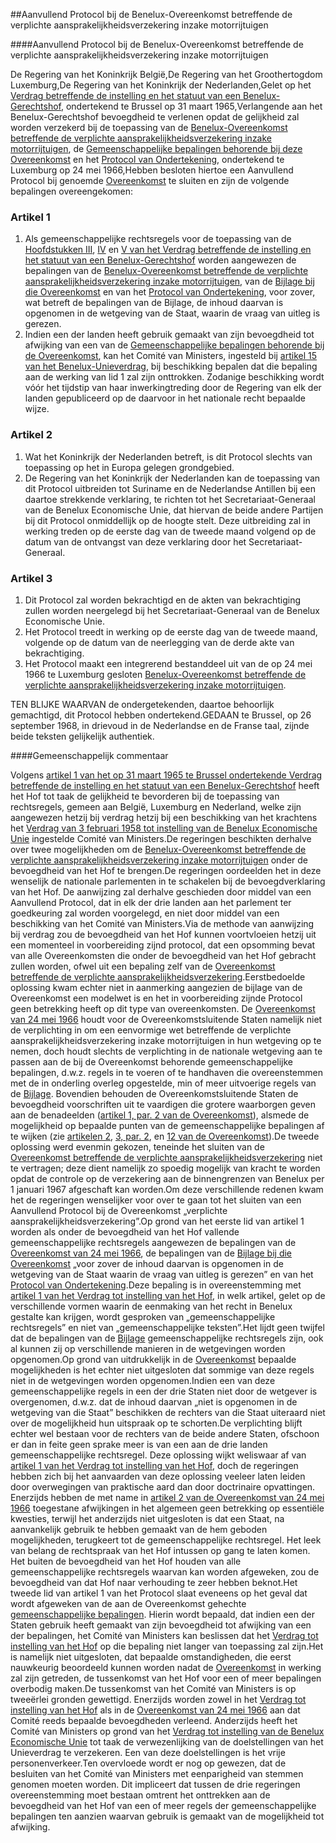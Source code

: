 <meta http-equiv='Content-Type' content='text/html; charset=utf-8' />

##Aanvullend Protocol bij de Benelux-Overeenkomst betreffende de verplichte aansprakelijkheidsverzekering inzake motorrijtuigen

####Aanvullend Protocol bij de Benelux-Overeenkomst betreffende de verplichte aansprakelijkheidsverzekering inzake motorrijtuigen

De Regering van het Koninkrijk België,De Regering van het Groothertogdom Luxemburg,De Regering van het Koninkrijk der Nederlanden,Gelet op het [Verdrag betreffende de instelling en het statuut van een Benelux-Gerechtshof](../../../../../../../../../../../verdrag/verdrag/betreffende/de/instelling/en/het/statuut/van/een/etc/BWBV0004117/README.md), ondertekend te Brussel op 31 maart 1965,Verlangende aan het Benelux-Gerechtshof bevoegdheid te verlenen opdat de gelijkheid zal worden verzekerd bij de toepassing van de [Benelux-Overeenkomst betreffende de verplichte aansprakelijkheidsverzekering inzake motorrijtuigen](../../../../../../../../../../../verdrag/benelux-overeenkomst/betreffende/de/verplichte/etc/BWBV0004166/README.md), de [Gemeenschappelijke bepalingen behorende bij deze Overeenkomst](../../../../../../../../../../../verdrag/benelux-overeenkomst/betreffende/de/verplichte/etc/BWBV0004166/README.md) en het [Protocol van Ondertekening](../../../../../../../../../../../verdrag/benelux-overeenkomst/betreffende/de/verplichte/etc/BWBV0004166/README.md), ondertekend te Luxemburg op 24 mei 1966,Hebben besloten hiertoe een Aanvullend Protocol bij genoemde [Overeenkomst](../../../../../../../../../../../verdrag/benelux-overeenkomst/betreffende/de/verplichte/etc/BWBV0004166/README.md) te sluiten en zijn de volgende bepalingen overeengekomen:

### Artikel  1  

1. Als gemeenschappelijke rechtsregels voor de toepassing van de [Hoofdstukken III](../../../../../../../../../../../verdrag/verdrag/betreffende/de/instelling/en/het/statuut/van/een/etc/BWBV0004117/README.md), [IV](../../../../../../../../../../../verdrag/verdrag/betreffende/de/instelling/en/het/statuut/van/een/etc/BWBV0004117/README.md) en [V van het Verdrag betreffende de instelling en het statuut van een Benelux-Gerechtshof](../../../../../../../../../../../verdrag/verdrag/betreffende/de/instelling/en/het/statuut/van/een/etc/BWBV0004117/README.md) worden aangewezen de bepalingen van de [Benelux-Overeenkomst betreffende de verplichte aansprakelijkheidsverzekering inzake motorrijtuigen](../../../../../../../../../../../verdrag/benelux-overeenkomst/betreffende/de/verplichte/etc/BWBV0004166/README.md), van de [Bijlage bij die Overeenkomst](../../../../../../../../../../../verdrag/benelux-overeenkomst/betreffende/de/verplichte/etc/BWBV0004166/README.md) en van het [Protocol van Ondertekening](../../../../../../../../../../../verdrag/benelux-overeenkomst/betreffende/de/verplichte/etc/BWBV0004166/README.md), voor zover, wat betreft de bepalingen van de Bijlage, de inhoud daarvan is opgenomen in de wetgeving van de Staat, waarin de vraag van uitleg is gerezen.
2. Indien een der landen heeft gebruik gemaakt van zijn bevoegdheid tot afwijking van een van de [Gemeenschappelijke bepalingen behorende bij de Overeenkomst](../../../../../../../../../../../verdrag/benelux-overeenkomst/betreffende/de/verplichte/etc/BWBV0004166/README.md), kan het Comité van Ministers, ingesteld bij [artikel 15 van het Benelux-Unieverdrag](../../../../../../../../../../../verdrag/verdrag/tot/instelling/van/de/benelux/economische/unie/BWBV0005047/README.md), bij beschikking bepalen dat die bepaling aan de werking van lid 1 zal zijn onttrokken. Zodanige beschikking wordt vóór het tijdstip van haar inwerkingtreding door de Regering van elk der landen gepubliceerd op de daarvoor in het nationale recht bepaalde wijze.

### Artikel  2  

1. Wat het Koninkrijk der Nederlanden betreft, is dit Protocol slechts van toepassing op het in Europa gelegen grondgebied.
2. De Regering van het Koninkrijk der Nederlanden kan de toepassing van dit Protocol uitbreiden tot Suriname en de Nederlandse Antillen bij een daartoe strekkende verklaring, te richten tot het Secretariaat-Generaal van de Benelux Economische Unie, dat hiervan de beide andere Partijen bij dit Protocol onmiddellijk op de hoogte stelt. Deze uitbreiding zal in werking treden op de eerste dag van de tweede maand volgend op de datum van de ontvangst van deze verklaring door het Secretariaat-Generaal.

### Artikel  3  

1. Dit Protocol zal worden bekrachtigd en de akten van bekrachtiging zullen worden neergelegd bij het Secretariaat-Generaal van de Benelux Economische Unie.
2. Het Protocol treedt in werking op de eerste dag van de tweede maand, volgende op de datum van de neerlegging van de derde akte van bekrachtiging.
3. Het Protocol maakt een integrerend bestanddeel uit van de op 24 mei 1966 te Luxemburg gesloten [Benelux-Overeenkomst betreffende de verplichte aansprakelijkheidsverzekering inzake motorrijtuigen](../../../../../../../../../../../verdrag/benelux-overeenkomst/betreffende/de/verplichte/etc/BWBV0004166/README.md).

TEN BLIJKE WAARVAN de ondergetekenden, daartoe behoorlijk gemachtigd, dit Protocol hebben ondertekend.GEDAAN te Brussel, op 26 september 1968, in drievoud in de Nederlandse en de Franse taal, zijnde beide teksten gelijkelijk authentiek.

####Gemeenschappelijk commentaar

Volgens [artikel 1 van het op 31 maart 1965 te Brussel ondertekende Verdrag betreffende de instelling en het statuut van een Benelux-Gerechtshof](../../../../../../../../../../../verdrag/verdrag/betreffende/de/instelling/en/het/statuut/van/een/etc/BWBV0004117/README.md) heeft het Hof tot taak de gelijkheid te bevorderen bij de toepassing van rechtsregels, gemeen aan België, Luxemburg en Nederland, welke zijn aangewezen hetzij bij verdrag hetzij bij een beschikking van het krachtens het [Verdrag van 3 februari 1958 tot instelling van de Benelux Economische Unie](../../../../../../../../../../../verdrag/verdrag/tot/instelling/van/de/benelux/economische/unie/BWBV0005047/README.md) ingestelde Comité van Ministers.De regeringen beschikten derhalve over twee mogelijkheden om de [Benelux-Overeenkomst betreffende de verplichte aansprakelijkheidsverzekering inzake motorrijtuigen](../../../../../../../../../../../verdrag/benelux-overeenkomst/betreffende/de/verplichte/etc/BWBV0004166/README.md) onder de bevoegdheid van het Hof te brengen.De regeringen oordeelden het in deze wenselijk de nationale parlementen in te schakelen bij de bevoegdverklaring van het Hof. De aanwijzing zal derhalve geschieden door middel van een Aanvullend Protocol, dat in elk der drie landen aan het parlement ter goedkeuring zal worden voorgelegd, en niet door middel van een beschikking van het Comité van Ministers.Via de methode van aanwijzing bij verdrag zou de bevoegdheid van het Hof kunnen voortvloeien hetzij uit een momenteel in voorbereiding zijnd protocol, dat een opsomming bevat van alle Overeenkomsten die onder de bevoegdheid van het Hof gebracht zullen worden, ofwel uit een bepaling zelf van de [Overeenkomst betreffende de verplichte aansprakelijkheidsverzekering](../../../../../../../../../../../verdrag/benelux-overeenkomst/betreffende/de/verplichte/etc/BWBV0004166/README.md).Eerstbedoelde oplossing kwam echter niet in aanmerking aangezien de bijlage van de Overeenkomst een modelwet is en het in voorbereiding zijnde Protocol geen betrekking heeft op dit type van overeenkomsten. De [Overeenkomst van 24 mei 1966](../../../../../../../../../../../verdrag/benelux-overeenkomst/betreffende/de/verplichte/etc/BWBV0004166/README.md) houdt voor de Overeenkomstsluitende Staten namelijk niet de verplichting in om een eenvormige wet betreffende de verplichte aansprakelijkheidsverzekering inzake motorrijtuigen in hun wetgeving op te nemen, doch houdt slechts de verplichting in de nationale wetgeving aan te passen aan de bij de Overeenkomst behorende gemeenschappelijke bepalingen, d.w.z. regels in te voeren of te handhaven die overeenstemmen met de in onderling overleg opgestelde, min of meer uitvoerige regels van de [Bijlage](../../../../../../../../../../../verdrag/benelux-overeenkomst/betreffende/de/verplichte/etc/BWBV0004166/README.md). Bovendien behouden de Overeenkomstsluitende Staten de bevoegdheid voorschriften uit te vaardigen die grotere waarborgen geven aan de benadeelden ([artikel 1, par. 2 van de Overeenkomst](../../../../../../../../../../../verdrag/benelux-overeenkomst/betreffende/de/verplichte/etc/BWBV0004166/README.md)), alsmede de mogelijkheid op bepaalde punten van de gemeenschappelijke bepalingen af te wijken (zie [artikelen 2](../../../../../../../../../../../verdrag/benelux-overeenkomst/betreffende/de/verplichte/etc/BWBV0004166/README.md), [3, par. 2](../../../../../../../../../../../verdrag/benelux-overeenkomst/betreffende/de/verplichte/etc/BWBV0004166/README.md), en [12 van de Overeenkomst](../../../../../../../../../../../verdrag/benelux-overeenkomst/betreffende/de/verplichte/etc/BWBV0004166/README.md)).De tweede oplossing werd evenmin gekozen, teneinde het sluiten van de [Overeenkomst betreffende de verplichte aansprakelijkheidsverzekering](../../../../../../../../../../../verdrag/benelux-overeenkomst/betreffende/de/verplichte/etc/BWBV0004166/README.md) niet te vertragen; deze dient namelijk zo spoedig mogelijk van kracht te worden opdat de controle op de verzekering aan de binnengrenzen van Benelux per 1 januari 1967 afgeschaft kan worden.Om deze verschillende redenen kwam het de regeringen wenselijker voor over te gaan tot het sluiten van een Aanvullend Protocol bij de Overeenkomst „verplichte aansprakelijkheidsverzekering”.Op grond van het eerste lid van artikel 1 worden als onder de bevoegdheid van het Hof vallende gemeenschappelijke rechtsregels aangewezen de bepalingen van de [Overeenkomst van 24 mei 1966](../../../../../../../../../../../verdrag/benelux-overeenkomst/betreffende/de/verplichte/etc/BWBV0004166/README.md), de bepalingen van de [Bijlage bij die Overeenkomst](../../../../../../../../../../../verdrag/benelux-overeenkomst/betreffende/de/verplichte/etc/BWBV0004166/README.md) „voor zover de inhoud daarvan is opgenomen in de wetgeving van de Staat waarin de vraag van uitleg is gerezen” en van het [Protocol van Ondertekening](../../../../../../../../../../../verdrag/benelux-overeenkomst/betreffende/de/verplichte/etc/BWBV0004166/README.md).Deze bepaling is in overeenstemming met [artikel 1 van het Verdrag tot instelling van het Hof](../../../../../../../../../../../verdrag/verdrag/betreffende/de/instelling/en/het/statuut/van/een/etc/BWBV0004117/README.md), in welk artikel, gelet op de verschillende vormen waarin de eenmaking van het recht in Benelux gestalte kan krijgen, wordt gesproken van „gemeenschappelijke rechtsregels” en niet van „gemeenschappelijke teksten”.Het lijdt geen twijfel dat de bepalingen van de [Bijlage](../../../../../../../../../../../verdrag/benelux-overeenkomst/betreffende/de/verplichte/etc/BWBV0004166/README.md) gemeenschappelijke rechtsregels zijn, ook al kunnen zij op verschillende manieren in de wetgevingen worden opgenomen.Op grond van uitdrukkelijk in de [Overeenkomst](../../../../../../../../../../../verdrag/benelux-overeenkomst/betreffende/de/verplichte/etc/BWBV0004166/README.md) bepaalde mogelijkheden is het echter niet uitgesloten dat sommige van deze regels niet in de wetgevingen worden opgenomen.Indien een van deze gemeenschappelijke regels in een der drie Staten niet door de wetgever is overgenomen, d.w.z. dat de inhoud daarvan „niet is opgenomen in de wetgeving van die Staat” beschikken de rechters van die Staat uiteraard niet over de mogelijkheid hun uitspraak op te schorten.De verplichting blijft echter wel bestaan voor de rechters van de beide andere Staten, ofschoon er dan in feite geen sprake meer is van een aan de drie landen gemeenschappelijke rechtsregel. Deze oplossing wijkt weliswaar af van [artikel 1 van het Verdrag tot instelling van het Hof](../../../../../../../../../../../verdrag/verdrag/betreffende/de/instelling/en/het/statuut/van/een/etc/BWBV0004117/README.md), doch de regeringen hebben zich bij het aanvaarden van deze oplossing veeleer laten leiden door overwegingen van praktische aard dan door doctrinaire opvattingen. Enerzijds hebben de met name in [artikel 2 van de Overeenkomst van 24 mei 1966](../../../../../../../../../../../verdrag/benelux-overeenkomst/betreffende/de/verplichte/etc/BWBV0004166/README.md) toegestane afwijkingen in het algemeen geen betrekking op essentiële kwesties, terwijl het anderzijds niet uitgesloten is dat een Staat, na aanvankelijk gebruik te hebben gemaakt van de hem geboden mogelijkheden, terugkeert tot de gemeenschappelijke rechtsregel. Het leek van belang de rechtspraak van het Hof intussen op gang te laten komen. Het buiten de bevoegdheid van het Hof houden van alle gemeenschappelijke rechtsregels waarvan kan worden afgeweken, zou de bevoegdheid van dat Hof naar verhouding te zeer hebben beknot.Het tweede lid van artikel 1 van het Protocol slaat eveneens op het geval dat wordt afgeweken van de aan de Overeenkomst gehechte [gemeenschappelijke bepalingen](../../../../../../../../../../../verdrag/benelux-overeenkomst/betreffende/de/verplichte/etc/BWBV0004166/README.md). Hierin wordt bepaald, dat indien een der Staten gebruik heeft gemaakt van zijn bevoegdheid tot afwijking van een der bepalingen, het Comité van Ministers kan beslissen dat het [Verdrag tot instelling van het Hof](../../../../../../../../../../../verdrag/verdrag/betreffende/de/instelling/en/het/statuut/van/een/etc/BWBV0004117/README.md) op die bepaling niet langer van toepassing zal zijn.Het is namelijk niet uitgesloten, dat bepaalde omstandigheden, die eerst nauwkeurig beoordeeld kunnen worden nadat de [Overeenkomst](../../../../../../../../../../../verdrag/benelux-overeenkomst/betreffende/de/verplichte/etc/BWBV0004166/README.md) in werking zal zijn getreden, de tussenkomst van het Hof voor een of meer bepalingen overbodig maken.De tussenkomst van het Comité van Ministers is op tweeërlei gronden gewettigd. Enerzijds worden zowel in het [Verdrag tot instelling van het Hof](../../../../../../../../../../../verdrag/verdrag/betreffende/de/instelling/en/het/statuut/van/een/etc/BWBV0004117/README.md) als in de [Overeenkomst van 24 mei 1966](../../../../../../../../../../../verdrag/benelux-overeenkomst/betreffende/de/verplichte/etc/BWBV0004166/README.md) aan dat Comité reeds bepaalde bevoegdheden verleend. Anderzijds heeft het Comité van Ministers op grond van het [Verdrag tot instelling van de Benelux Economische Unie](../../../../../../../../../../../verdrag/verdrag/tot/instelling/van/de/benelux/economische/unie/BWBV0005047/README.md) tot taak de verwezenlijking van de doelstellingen van het Unieverdrag te verzekeren. Een van deze doelstellingen is het vrije personenverkeer.Ten overvloede wordt er nog op gewezen, dat de besluiten van het Comité van Ministers met eenparigheid van stemmen genomen moeten worden. Dit impliceert dat tussen de drie regeringen overeenstemming moet bestaan omtrent het onttrekken aan de bevoegdheid van het Hof van een of meer regels der gemeenschappelijke bepalingen ten aanzien waarvan gebruik is gemaakt van de mogelijkheid tot afwijking.
